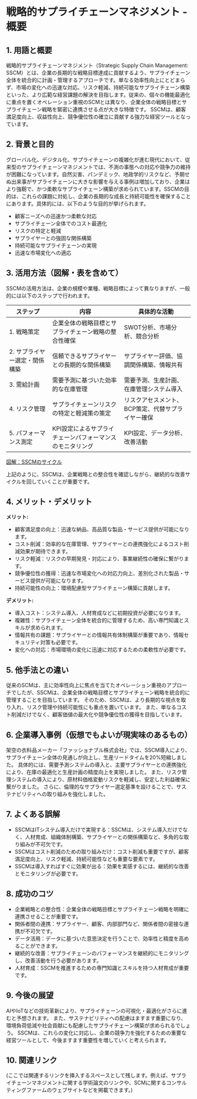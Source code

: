 # 戦略的サプライチェーンマネジメント - 概要

## 1. 用語と概要

戦略的サプライチェーンマネジメント（Strategic Supply Chain Management: SSCM）とは、企業の長期的な戦略目標達成に貢献するよう、サプライチェーン全体を統合的に計画・管理するアプローチです。単なる効率性向上にとどまらず、市場の変化への迅速な対応、リスク軽減、持続可能なサプライチェーン構築といった、より広範な経営課題の解決を目指します。従来の、個々の機能最適化に重点を置くオペレーション重視のSCMとは異なり、企業全体の戦略目標とサプライチェーン戦略を緊密に連携させる点が大きな特徴です。  SSCMは、顧客満足度向上、収益性向上、競争優位性の確立に貢献する強力な経営ツールとなっています。


## 2. 背景と目的

グローバル化、デジタル化、サプライチェーンの複雑化が進む現代において、従来型のサプライチェーンマネジメントでは、不測の事態への対応や競争力の維持が困難になっています。自然災害、パンデミック、地政学的リスクなど、予期せぬ出来事がサプライチェーンに大きな影響を与える事例は増加しており、企業はより強靭で、かつ柔軟なサプライチェーン構築が求められています。SSCMの目的は、これらの課題に対処し、企業の長期的な成長と持続可能性を確保することにあります。具体的には、以下のような目的が挙げられます。

* 顧客ニーズへの迅速かつ柔軟な対応
* サプライチェーン全体でのコスト最適化
* リスクの特定と軽減
* サプライヤーとの強固な関係構築
* 持続可能なサプライチェーンの実現
* 迅速な市場変化への適応


## 3. 活用方法（図解・表を含めて）

SSCMの活用方法は、企業の規模や業種、戦略目標によって異なりますが、一般的には以下のステップで行われます。

| ステップ | 内容 | 具体的な活動 |
|---|---|---|
| 1. 戦略策定 | 企業全体の戦略目標とサプライチェーン戦略の整合性確保 | SWOT分析、市場分析、競合分析 |
| 2. サプライヤー選定・関係構築 | 信頼できるサプライヤーとの長期的な関係構築 | サプライヤー評価、協調関係構築、情報共有 |
| 3. 需給計画 | 需要予測に基づいた効率的な在庫管理 | 需要予測、生産計画、在庫管理システム導入 |
| 4. リスク管理 | サプライチェーンリスクの特定と軽減策の策定 | リスクアセスメント、BCP策定、代替サプライヤー確保 |
| 5. パフォーマンス測定 | KPI設定によるサプライチェーンパフォーマンスのモニタリング | KPI設定、データ分析、改善活動 |


[図解：SSCMのサイクル](未作成。ここでは説明文で代用。サイクル図は、戦略策定→サプライヤー選定→需給計画→リスク管理→パフォーマンス測定→戦略策定…と循環する図を想定)

上記のように、SSCMは、企業戦略との整合性を確認しながら、継続的な改善サイクルを回していくことが重要です。


## 4. メリット・デメリット

**メリット:**

* 顧客満足度の向上：迅速な納品、高品質な製品・サービス提供が可能になります。
* コスト削減：効率的な在庫管理、サプライヤーとの連携強化によるコスト削減効果が期待できます。
* リスク軽減：リスクの早期発見・対応により、事業継続性の確保に繋がります。
* 競争優位性の獲得：迅速な市場変化への対応力向上、差別化された製品・サービス提供が可能になります。
* 持続可能性の向上：環境配慮型サプライチェーン構築に貢献します。


**デメリット:**

* 導入コスト：システム導入、人材育成などに初期投資が必要になります。
* 複雑性：サプライチェーン全体を統合的に管理するため、高い専門知識とスキルが求められます。
* 情報共有の課題：サプライヤーとの情報共有体制構築が重要であり、情報セキュリティ対策も必要です。
* 変化への対応：市場環境の変化に迅速に対応するための柔軟性が必要です。


## 5. 他手法との違い

従来のSCMは、主に効率性向上に焦点を当てたオペレーション重視のアプローチでしたが、SSCMは、企業全体の戦略目標とサプライチェーン戦略を統合的に管理することを目指しています。  そのため、SSCMは、より長期的な視点を取り入れ、リスク管理や持続可能性にも重点を置いています。  また、単なるコスト削減だけでなく、顧客価値の最大化や競争優位性の獲得を目指しています。


## 6. 企業導入事例（仮想でもよいが現実味のあるもの）

架空の衣料品メーカー「ファッショナブル株式会社」では、SSCM導入により、サプライチェーン全体の見通しが向上し、生産リードタイムを20%短縮しました。  具体的には、需要予測システムの導入と、主要サプライヤーとの連携強化により、在庫の最適化と生産計画の精度向上を実現しました。  また、リスク管理システムの導入により、原材料価格変動リスクを軽減し、安定した利益確保に繋がりました。  さらに、倫理的なサプライヤー選定基準を設けることで、サステナビリティへの取り組みを強化しました。


## 7. よくある誤解

* SSCMはITシステム導入だけで実現する：SSCMは、システム導入だけでなく、人材育成、組織体制構築、サプライヤーとの関係構築など、多角的な取り組みが不可欠です。
* SSCMはコスト削減のための取り組みだけ：コスト削減も重要ですが、顧客満足度向上、リスク軽減、持続可能性なども重要な要素です。
* SSCMは導入すればすぐに効果が出る：効果を実感するには、継続的な改善とモニタリングが必要です。


## 8. 成功のコツ

* 企業戦略との整合性：企業全体の戦略目標とサプライチェーン戦略を明確に連携させることが重要です。
* 関係者間の連携：サプライヤー、顧客、内部部門など、関係者間の密接な連携が不可欠です。
* データ活用：データに基づいた意思決定を行うことで、効率性と精度を高めることができます。
* 継続的な改善：サプライチェーンのパフォーマンスを継続的にモニタリングし、改善活動を行う必要があります。
* 人材育成：SSCMを推進するための専門知識とスキルを持つ人材育成が重要です。


## 9. 今後の展望

AIやIoTなどの技術革新により、サプライチェーンの可視化・最適化がさらに進むと予想されます。  また、サステナビリティへの配慮はますます重要になり、環境負荷低減や社会貢献にも配慮したサプライチェーン構築が求められるでしょう。  SSCMは、これらの変化に対応し、企業の競争力を強化するための重要な経営ツールとして、今後ますます重要性を増していくと考えられます。


## 10. 関連リンク

(ここでは関連するリンクを挿入するスペースとして残します。例えば、サプライチェーンマネジメントに関する学術論文のリンクや、SCMに関するコンサルティングファームのウェブサイトなどを掲載できます。)
